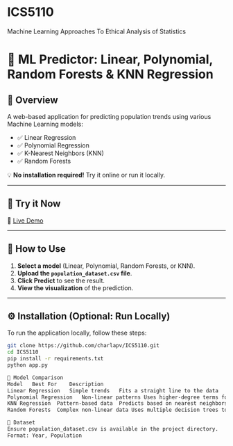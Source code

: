 # ICS5110
Machine Learning Approaches To Ethical Analysis of Statistics 
# 🌟 ML Predictor: Linear, Polynomial, Random Forests & KNN Regression

## 📌 Overview
A web-based application for predicting population trends using various Machine Learning models:
- ✅ Linear Regression
- ✅ Polynomial Regression
- ✅ K-Nearest Neighbors (KNN)
- ✅ Random Forests

💡 **No installation required!** Try it online or run it locally.

---

## 🚀 **Try it Now**
🔗 [Live Demo](https://charlapv.github.io/ICS5110/)  

---

## 🔧 **How to Use**  
1. **Select a model** (Linear, Polynomial, Random Forests, or KNN).  
2. **Upload the `population_dataset.csv` file**.  
3. **Click Predict** to see the result.  
4. **View the visualization** of the prediction.  

---

## ⚙ **Installation (Optional: Run Locally)**  
To run the application locally, follow these steps:  

```bash
git clone https://github.com/charlapv/ICS5110.git  
cd ICS5110  
pip install -r requirements.txt  
python app.py  

📜 Model Comparison
Model	Best For	Description
Linear Regression	Simple trends	Fits a straight line to the data
Polynomial Regression	Non-linear patterns	Uses higher-degree terms for flexibility
KNN Regression	Pattern-based data	Predicts based on nearest neighbors
Random Forests	Complex non-linear data	Uses multiple decision trees to make predictions

📂 Dataset
Ensure population_dataset.csv is available in the project directory.
Format: Year, Population
